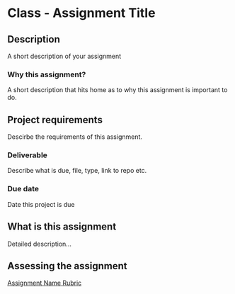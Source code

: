 # Class - Assignment Title 

## Description 

A short description of your assignment

### Why this assignment?

A short description that hits home as to why this assignment is important to do. 

## Project requirements

Descirbe the requirements of this assignment.

### Deliverable

Describe what is due, file, type, link to repo etc. 

### Due date

Date this project is due

## What is this assignment 

Detailed description... 

## Assessing the assignment

[Assignment Name Rubric](./assignment-rubric.md)


